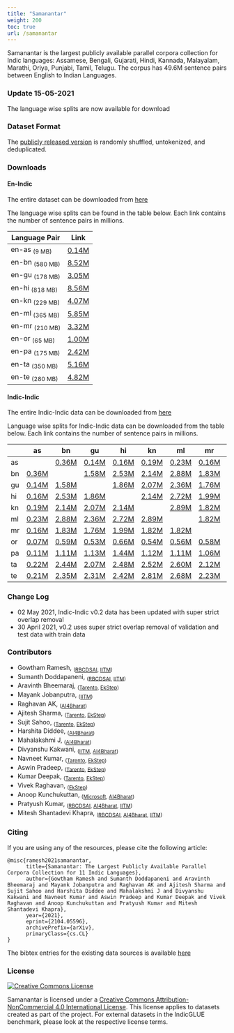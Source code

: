 ```yaml
---
title: "Samanantar"
weight: 200
toc: true
url: /samanantar
---
```

  

Samanantar is the largest publicly available parallel corpora collection for Indic languages: Assamese, Bengali, Gujarati, Hindi, Kannada, Malayalam, Marathi, Oriya, Punjabi, Tamil, Telugu. The corpus has 49.6M sentence pairs between English to Indian Languages.

### Update 15-05-2021

The language wise splits are now available for download

### Dataset Format

The [publicly released version](#downloads) is randomly shuffled, untokenized, and deduplicated.

### Downloads

#### En-Indic

<!-- The entire dataset can be downloaded from [here](https://storage.googleapis.com/samanantar-public/data/all-without-supara.zip) -->

The entire dataset can be downloaded from [here](https://storage.googleapis.com/samanantar-public/V0.2/data/en2indic/samanatar-en-indic-v0.2.zip)


The language wise splits can be found in the table below.  Each link contains the number of sentence pairs in millions.

| Language Pair | Link     |
| -------- | -------- |
| en-as <sub>(9 MB)</sub>       | [0.14M](https://storage.googleapis.com/samanantar-public/V0.2/data/en2indic/en-as.zip) |
| en-bn <sub>(580 MB)</sub>       | [8.52M](https://storage.googleapis.com/samanantar-public/V0.2/data/en2indic/en-bn.zip) |
| en-gu  <sub>(178 MB)</sub>      | [3.05M](https://storage.googleapis.com/samanantar-public/V0.2/data/en2indic/en-gu.zip) |
| en-hi  <sub>(818 MB)</sub>     | [8.56M](https://storage.googleapis.com/samanantar-public/V0.2/data/en2indic/en-hi.zip) |
| en-kn   <sub>(229 MB)</sub>     | [4.07M](https://storage.googleapis.com/samanantar-public/V0.2/data/en2indic/en-kn.zip) |
| en-ml  <sub>(365 MB)</sub>      | [5.85M](https://storage.googleapis.com/samanantar-public/V0.2/data/en2indic/en-ml.zip) |
| en-mr  <sub>(210 MB)</sub>     | [3.32M](https://storage.googleapis.com/samanantar-public/V0.2/data/en2indic/en-mr.zip) |
| en-or  <sub>(65 MB)</sub>      | [1.00M](https://storage.googleapis.com/samanantar-public/V0.2/data/en2indic/en-or.zip) |
| en-pa   <sub>(175 MB)</sub>     | [2.42M](https://storage.googleapis.com/samanantar-public/V0.2/data/en2indic/en-pa.zip) |
| en-ta  <sub>(350 MB)</sub>      |  [5.16M](https://storage.googleapis.com/samanantar-public/V0.2/data/en2indic/en-ta.zip) |
| en-te   <sub>(280 MB)</sub>    | [4.82M](https://storage.googleapis.com/samanantar-public/V0.2/data/en2indic/en-te.zip) |


#### Indic-Indic

The entire Indic-Indic data can be downloaded from [here](https://storage.googleapis.com/samanantar-public/V0.2/data/en2indic/samanatar-en-indic-v0.2.zip)


Language wise splits for Indic-Indic data can be downloaded from the table below. Each link contains the number of sentence pairs in millions.

|    | as | bn | gu | hi | kn | ml | mr | or | pa | ta | te |
| -- | -- | -- | -- | -- | -- | -- | -- | -- | -- | -- | -- |
| as |    |[0.36M](https://storage.googleapis.com/samanantar-public/V0.2/data/indic2indic/as-bn.zip)  |  [0.14M](https://storage.googleapis.com/samanantar-public/V0.2/data/indic2indic/as-gu.zip)  |  [0.16M](https://storage.googleapis.com/samanantar-public/V0.2/data/indic2indic/as-hi.zip)  |  [0.19M](https://storage.googleapis.com/samanantar-public/V0.2/data/indic2indic/as-kn.zip)  |  [0.23M](https://storage.googleapis.com/samanantar-public/V0.2/data/indic2indic/as-ml.zip)  |  [0.16M](https://storage.googleapis.com/samanantar-public/V0.2/data/indic2indic/as-mr.zip)  |  [0.07M](https://storage.googleapis.com/samanantar-public/V0.2/data/indic2indic/as-or.zip)  |  [0.11M](https://storage.googleapis.com/samanantar-public/V0.2/data/indic2indic/as-pa.zip)  |  [0.22M](https://storage.googleapis.com/samanantar-public/V0.2/data/indic2indic/as-ta.zip)  |  [0.21M](https://storage.googleapis.com/samanantar-public/V0.2/data/indic2indic/as-te.zip)  | 
| bn |  [0.36M](https://storage.googleapis.com/samanantar-public/V0.2/data/indic2indic/as-bn.zip)  |   |  [1.58M](https://storage.googleapis.com/samanantar-public/V0.2/data/indic2indic/bn-gu.zip)  |  [2.53M](https://storage.googleapis.com/samanantar-public/V0.2/data/indic2indic/bn-hi.zip)  |  [2.14M](https://storage.googleapis.com/samanantar-public/V0.2/data/indic2indic/bn-kn.zip)  |  [2.88M](https://storage.googleapis.com/samanantar-public/V0.2/data/indic2indic/bn-ml.zip)  |  [1.83M](https://storage.googleapis.com/samanantar-public/V0.2/data/indic2indic/bn-mr.zip)  |  [0.59M](https://storage.googleapis.com/samanantar-public/V0.2/data/indic2indic/bn-or.zip)  |  [1.11M](https://storage.googleapis.com/samanantar-public/V0.2/data/indic2indic/bn-pa.zip)  |  [2.44M](https://storage.googleapis.com/samanantar-public/V0.2/data/indic2indic/bn-ta.zip)  |  [2.35M](https://storage.googleapis.com/samanantar-public/V0.2/data/indic2indic/bn-te.zip)  | 
| gu |  [0.14M](https://storage.googleapis.com/samanantar-public/V0.2/data/indic2indic/as-gu.zip)  |  [1.58M](https://storage.googleapis.com/samanantar-public/V0.2/data/indic2indic/bn-gu.zip)  |   | [1.86M](https://storage.googleapis.com/samanantar-public/V0.2/data/indic2indic/bn-hi.zip)  |  [2.07M](https://storage.googleapis.com/samanantar-public/V0.2/data/indic2indic/bn-kn.zip)  |  [2.36M](https://storage.googleapis.com/samanantar-public/V0.2/data/indic2indic/bn-ml.zip)  |  [1.76M](https://storage.googleapis.com/samanantar-public/V0.2/data/indic2indic/bn-mr.zip)  |  [0.53M](https://storage.googleapis.com/samanantar-public/V0.2/data/indic2indic/bn-or.zip)  |  [1.13M](https://storage.googleapis.com/samanantar-public/V0.2/data/indic2indic/bn-pa.zip)  |  [2.07M](https://storage.googleapis.com/samanantar-public/V0.2/data/indic2indic/bn-ta.zip)  |  [2.31M](https://storage.googleapis.com/samanantar-public/V0.2/data/indic2indic/bn-te.zip)  | 
| hi |  [0.16M](https://storage.googleapis.com/samanantar-public/V0.2/data/indic2indic/as-hi.zip)  |  [2.53M](https://storage.googleapis.com/samanantar-public/V0.2/data/indic2indic/bn-hi.zip)  |  [1.86M](https://storage.googleapis.com/samanantar-public/V0.2/data/indic2indic/gu-hi.zip)  |    |  [2.14M](https://storage.googleapis.com/samanantar-public/V0.2/data/indic2indic/hi-kn.zip)  |  [2.72M](https://storage.googleapis.com/samanantar-public/V0.2/data/indic2indic/hi-ml.zip)  |  [1.99M](https://storage.googleapis.com/samanantar-public/V0.2/data/indic2indic/hi-mr.zip)  |  [0.66M](https://storage.googleapis.com/samanantar-public/V0.2/data/indic2indic/hi-or.zip)  |  [1.44M](https://storage.googleapis.com/samanantar-public/V0.2/data/indic2indic/hi-pa.zip)  |  [2.48M](https://storage.googleapis.com/samanantar-public/V0.2/data/indic2indic/hi-ta.zip)  |  [2.42M](https://storage.googleapis.com/samanantar-public/V0.2/data/indic2indic/hi-te.zip) |
| kn |  [0.19M](https://storage.googleapis.com/samanantar-public/V0.2/data/indic2indic/as-kn.zip)  |  [2.14M](https://storage.googleapis.com/samanantar-public/V0.2/data/indic2indic/bn-kn.zip)  |  [2.07M](https://storage.googleapis.com/samanantar-public/V0.2/data/indic2indic/gu-kn.zip)  |  [2.14M](https://storage.googleapis.com/samanantar-public/V0.2/data/indic2indic/hi-kn.zip)  |    |  [2.89M](https://storage.googleapis.com/samanantar-public/V0.2/data/indic2indic/kn-ml.zip)  |  [1.82M](https://storage.googleapis.com/samanantar-public/V0.2/data/indic2indic/kn-mr.zip)  |  [0.54M](https://storage.googleapis.com/samanantar-public/V0.2/data/indic2indic/kn-or.zip)  | [1.12M](https://storage.googleapis.com/samanantar-public/V0.2/data/indic2indic/kn-pa.zip)   |  [2.52M](https://storage.googleapis.com/samanantar-public/V0.2/data/indic2indic/kn-ta.zip)  |  [2.81M](https://storage.googleapis.com/samanantar-public/V0.2/data/indic2indic/kn-te.zip) |
| ml |  [0.23M](https://storage.googleapis.com/samanantar-public/V0.2/data/indic2indic/as-ml.zip)  |  [2.88M](https://storage.googleapis.com/samanantar-public/V0.2/data/indic2indic/bn-ml.zip)  |  [2.36M](https://storage.googleapis.com/samanantar-public/V0.2/data/indic2indic/gu-ml.zip)  |  [2.72M](https://storage.googleapis.com/samanantar-public/V0.2/data/indic2indic/hi-ml.zip)  |  [2.89M](https://storage.googleapis.com/samanantar-public/V0.2/data/indic2indic/kn-ml.zip)  |    |  [1.82M](https://storage.googleapis.com/samanantar-public/V0.2/data/indic2indic/ml-mr.zip)  |  [0.56M](https://storage.googleapis.com/samanantar-public/V0.2/data/indic2indic/ml-or.zip)  |  [1.11M](https://storage.googleapis.com/samanantar-public/V0.2/data/indic2indic/ml-pa.zip)  |  [2.60M](https://storage.googleapis.com/samanantar-public/V0.2/data/indic2indic/ml-ta.zip)  |  [2.68M](https://storage.googleapis.com/samanantar-public/V0.2/data/indic2indic/ml-te.zip) |
| mr |  [0.16M](https://storage.googleapis.com/samanantar-public/V0.2/data/indic2indic/as-mr.zip)  |  [1.83M](https://storage.googleapis.com/samanantar-public/V0.2/data/indic2indic/bn-mr.zip)  |  [1.76M](https://storage.googleapis.com/samanantar-public/V0.2/data/indic2indic/gu-mr.zip)  |  [1.99M](https://storage.googleapis.com/samanantar-public/V0.2/data/indic2indic/hi-mr.zip)  |  [1.82M](https://storage.googleapis.com/samanantar-public/V0.2/data/indic2indic/kn-mr.zip)  |  [1.82M](https://storage.googleapis.com/samanantar-public/V0.2/data/indic2indic/ml-mr.zip)  |   | [0.58M](https://storage.googleapis.com/samanantar-public/V0.2/data/indic2indic/mr-or.zip)  |  [1.06M](https://storage.googleapis.com/samanantar-public/V0.2/data/indic2indic/mr-pa.zip)  |  [21.12M](https://storage.googleapis.com/samanantar-public/V0.2/data/indic2indic/mr-ta.zip)  |  [2.23M](https://storage.googleapis.com/samanantar-public/V0.2/data/indic2indic/mr-te.zip) |
| or |  [0.07M](https://storage.googleapis.com/samanantar-public/V0.2/data/indic2indic/as-or.zip)  |  [0.59M](https://storage.googleapis.com/samanantar-public/V0.2/data/indic2indic/bn-or.zip)  |  [0.53M](https://storage.googleapis.com/samanantar-public/V0.2/data/indic2indic/gu-or.zip)  |  [0.66M](https://storage.googleapis.com/samanantar-public/V0.2/data/indic2indic/hi-or.zip)  |  [0.54M](https://storage.googleapis.com/samanantar-public/V0.2/data/indic2indic/kn-or.zip)  |  [0.56M](https://storage.googleapis.com/samanantar-public/V0.2/data/indic2indic/ml-or.zip)  |  [0.58M](https://storage.googleapis.com/samanantar-public/V0.2/data/indic2indic/mr-or.zip)  |    |  [0.50M](https://storage.googleapis.com/samanantar-public/V0.2/data/indic2indic/or-pa.zip)  |  [1.09M](https://storage.googleapis.com/samanantar-public/V0.2/data/indic2indic/or-ta.zip)  |  [1.12M](https://storage.googleapis.com/samanantar-public/V0.2/data/indic2indic/or-te.zip) |
| pa |  [0.11M](https://storage.googleapis.com/samanantar-public/V0.2/data/indic2indic/as-pa.zip)  |  [1.11M](https://storage.googleapis.com/samanantar-public/V0.2/data/indic2indic/bn-pa.zip)  |  [1.13M](https://storage.googleapis.com/samanantar-public/V0.2/data/indic2indic/gu-pa.zip)  |  [1.44M](https://storage.googleapis.com/samanantar-public/V0.2/data/indic2indic/hi-pa.zip)  |  [1.12M](https://storage.googleapis.com/samanantar-public/V0.2/data/indic2indic/kn-pa.zip)  |  [1.11M](https://storage.googleapis.com/samanantar-public/V0.2/data/indic2indic/ml-pa.zip)  |  [1.06M](https://storage.googleapis.com/samanantar-public/V0.2/data/indic2indic/mr-pa.zip)  |  [0.50M](https://storage.googleapis.com/samanantar-public/V0.2/data/indic2indic/or-pa.zip)  |    |  [1.75M](https://storage.googleapis.com/samanantar-public/V0.2/data/indic2indic/pa-ta.zip)  |  [1.76M](https://storage.googleapis.com/samanantar-public/V0.2/data/indic2indic/pa-te.zip) |
| ta |  [0.22M](https://storage.googleapis.com/samanantar-public/V0.2/data/indic2indic/as-ta.zip)  |  [2.44M](https://storage.googleapis.com/samanantar-public/V0.2/data/indic2indic/bn-ta.zip)  |  [2.07M](https://storage.googleapis.com/samanantar-public/V0.2/data/indic2indic/gu-ta.zip)  |  [2.48M](https://storage.googleapis.com/samanantar-public/V0.2/data/indic2indic/hi-ta.zip)  |  [2.52M](https://storage.googleapis.com/samanantar-public/V0.2/data/indic2indic/kn-ta.zip)  |  [2.60M](https://storage.googleapis.com/samanantar-public/V0.2/data/indic2indic/ml-ta.zip)  |  [2.12M](https://storage.googleapis.com/samanantar-public/V0.2/data/indic2indic/mr-ta.zip)  | [1.09M](https://storage.googleapis.com/samanantar-public/V0.2/data/indic2indic/or-ta.zip)   |  [1.75M](https://storage.googleapis.com/samanantar-public/V0.2/data/indic2indic/pa-ta.zip)  |    |  [2.61M](https://storage.googleapis.com/samanantar-public/V0.2/data/indic2indic/ta-te.zip) |
| te |  [0.21M](https://storage.googleapis.com/samanantar-public/V0.2/data/indic2indic/as-te.zip)  |  [2.35M](https://storage.googleapis.com/samanantar-public/V0.2/data/indic2indic/bn-te.zip)  |  [2.31M](https://storage.googleapis.com/samanantar-public/V0.2/data/indic2indic/gu-te.zip)  |  [2.42M](https://storage.googleapis.com/samanantar-public/V0.2/data/indic2indic/hi-te.zip)  |  [2.81M](https://storage.googleapis.com/samanantar-public/V0.2/data/indic2indic/kn-te.zip)  |  [2.68M](https://storage.googleapis.com/samanantar-public/V0.2/data/indic2indic/ml-te.zip)  |  [2.23M](https://storage.googleapis.com/samanantar-public/V0.2/data/indic2indic/mr-te.zip)  | [1.12M](https://storage.googleapis.com/samanantar-public/V0.2/data/indic2indic/or-te.zip)   |  [1.76M](https://storage.googleapis.com/samanantar-public/V0.2/data/indic2indic/pa-te.zip)  |  [2.61M](https://storage.googleapis.com/samanantar-public/V0.2/data/indic2indic/ta-te.zip)  |   |


### Change Log
- 02 May 2021, Indic-Indic v0.2 data has been updated with super strict overlap removal
- 30 April 2021, v0.2 uses super strict overlap removal of validation and test data with train data


### Contributors

- Gowtham Ramesh, <sub>([RBCDSAI](https://rbcdsai.iitm.ac.in), [IITM](https://www.iitm.ac.in))</sub>
- Sumanth Doddapaneni, <sub>([RBCDSAI](https://rbcdsai.iitm.ac.in), [IITM](https://www.iitm.ac.in))</sub>
- Aravinth Bheemaraj, <sub>([Tarento](https://www.linkedin.com/company/tarento-group/), [EkStep](https://ekstep.in))</sub>
- Mayank Jobanputra, <sub>([IITM](https://www.iitm.ac.in))</sub>
- Raghavan AK, <sub>([AI4Bharat](https://ai4bharat.org))</sub>
- Ajitesh Sharma, <sub>([Tarento](https://www.linkedin.com/company/tarento-group/), [EkStep](https://ekstep.in))</sub>
- Sujit Sahoo, <sub>([Tarento](https://www.linkedin.com/company/tarento-group/), [EkStep](https://ekstep.in))</sub>
- Harshita Diddee, <sub>([AI4Bharat](https://ai4bharat.org))</sub>
- Mahalakshmi J, <sub>([AI4Bharat](https://ai4bharat.org))</sub>
- Divyanshu Kakwani, <sub>([IITM](https://www.iitm.ac.in), [AI4Bharat](https://ai4bharat.org))</sub>
- Navneet Kumar, <sub>([Tarento](https://www.linkedin.com/company/tarento-group/), [EkStep](https://ekstep.in))</sub>
- Aswin Pradeep, <sub>([Tarento](https://www.linkedin.com/company/tarento-group/), [EkStep](https://ekstep.in))</sub>
- Kumar Deepak, <sub>([Tarento](https://www.linkedin.com/company/tarento-group/), [EkStep](https://ekstep.in))</sub>
- Vivek Raghavan, <sub>([EkStep](https://ekstep.in))</sub>
- Anoop Kunchukuttan, <sub>([Microsoft](https://www.microsoft.com/en-in/), [AI4Bharat](https://ai4bharat.org))</sub>
- Pratyush Kumar, <sub>([RBCDSAI](https://rbcdsai.iitm.ac.in), [AI4Bharat](https://ai4bharat.org), [IITM](https://www.iitm.ac.in))</sub>
- Mitesh Shantadevi Khapra, <sub>([RBCDSAI](https://rbcdsai.iitm.ac.in), [AI4Bharat](https://ai4bharat.org), [IITM](https://www.iitm.ac.in))</sub>


### Citing

If you are using any of the resources, please cite the following article: 

```
@misc{ramesh2021samanantar,
      title={Samanantar: The Largest Publicly Available Parallel Corpora Collection for 11 Indic Languages}, 
      author={Gowtham Ramesh and Sumanth Doddapaneni and Aravinth Bheemaraj and Mayank Jobanputra and Raghavan AK and Ajitesh Sharma and Sujit Sahoo and Harshita Diddee and Mahalakshmi J and Divyanshu Kakwani and Navneet Kumar and Aswin Pradeep and Kumar Deepak and Vivek Raghavan and Anoop Kunchukuttan and Pratyush Kumar and Mitesh Shantadevi Khapra},
      year={2021},
      eprint={2104.05596},
      archivePrefix={arXiv},
      primaryClass={cs.CL}
}
``` 

The bibtex entries for the existing data sources is available [here](https://indicnlp.ai4bharat.org/papers/samanantar-existing-data.bib)

### License

<a rel="license" href="http://creativecommons.org/licenses/by-nc/4.0/"><img alt="Creative Commons License" style="border-width:0" src="https://i.creativecommons.org/l/by-nc/4.0/88x31.png" /></a><br />
<p/>
<span xmlns:dct="http://purl.org/dc/terms/" href="http://purl.org/dc/dcmitype/Dataset" property="dct:title" rel="dct:type">Samanantar</span> is licensed under a <a rel="license" href="http://creativecommons.org/licenses/by-nc/4.0/">Creative Commons Attribution-NonCommercial 4.0 International License</a>. This license applies to datasets created as part of the project. For external datasets in the IndicGLUE benchmark, please look at the respective license terms.

